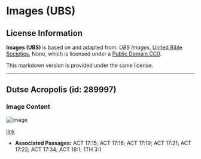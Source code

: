# Images (UBS)

## License Information

**Images (UBS)** is based on and adapted from: _UBS Images_, [United Bible Societies](https://unitedbiblesocieties.org/), None, which is licensed under a [Public Domain CC0](https://creativecommons.org/public-domain/cc0/).

This markdown version is provided under the same license.



--------------------------------

## Dutse Acropolis (id: 289997)

### Image Content

![Image](https://cdn.aquifer.bible/aquifer-content/resources/Media/WEB-0044_acropolis_hill.jpg)

[link](https://cdn.aquifer.bible/aquifer-content/resources/Media/WEB-0044_acropolis_hill.jpg)

* **Associated Passages:** ACT 17:15; ACT 17:16; ACT 17:19; ACT 17:21; ACT 17:22; ACT 17:34; ACT 18:1; 1TH 3:1

